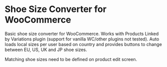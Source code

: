 # Shoe Size Converter for WooCommerce

Basic shoe size converter for WooCommerce. Works with Products Linked by Variations plugin (support for vanilla WC/other plugins not tested). Auto loads local sizes per user based on country and provides buttons to change between EU, US, UK and JP shoe sizes.

Matching shoe sizes need to be defined on product edit screen.